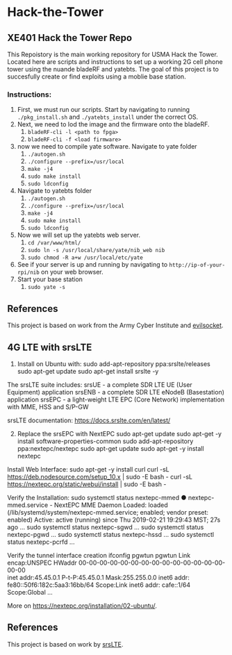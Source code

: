 # Hack-the-Tower
## XE401 Hack the Tower Repo
This Repoistory is the main working repository for USMA Hack the Tower.
Located here are scripts and instructions to set up a working 2G cell phone
tower using the nuande bladeRF and yatebts. The goal of this project is
to succesfully create or find exploits using a moblie base station.
### Instructions:
1. First, we must run our scripts. Start by navigating to running `./pkg_install.sh` and `./yatebts_install` under the correct OS.
2. Next, we need to lod the image and the firmware onto the bladeRF. 
    1. `bladeRF-cli -l <path to fpga>`
    2. `bladeRF-cli -f <load firmware>`
3. now we need to compile yate software. Navigate to yate folder 
    1. `./autogen.sh`
    2. `./configure --prefix=/usr/local`
    3. `make -j4`
    4. `sudo make install`
    6. `sudo ldconfig`
4. Navigate to yatebts folder 
    1. `./autogen.sh`
    2. `./configure --prefix=/usr/local`
    3. `make -j4`
    4. `sudo make install`
    6. `sudo ldconfig`
5. Now we will set up the yatebts web server.
    1. `cd /var/www/html/`
    2. `sudo ln -s /usr/local/share/yate/nib_web nib`
    3. `sudo chmod -R a+w /usr/local/etc/yate`
6. See if your server is up and running by navigating to `http://ip-of-your-rpi/nib` on your web browser.
7. Start your base station 
    1. `sudo yate -s`

## References 
This project is based on work from the Army Cyber Institute and 
[evilsocket](https://www.evilsocket.net/2016/03/31/how-to-build-your-own-rogue-gsm-bts-for-fun-and-profit/).

## 4G LTE with srsLTE
1. Install on Ubuntu with: sudo add-apt-repository ppa:srslte/releases
sudo apt-get update
sudo apt-get install srslte -y

The srsLTE suite includes:
srsUE - a complete SDR LTE UE (User Equipment) application
srsENB - a complete SDR LTE eNodeB (Basestation) application
srsEPC - a light-weight LTE EPC (Core Network) implementation with MME, HSS and S/P-GW

srsLTE documentation: https://docs.srslte.com/en/latest/

2. Replace the srsEPC with NextEPC
sudo apt-get update
sudo apt-get -y install software-properties-common
sudo add-apt-repository ppa:nextepc/nextepc
sudo apt-get update
sudo apt-get -y install nextepc

Install Web Interface: 
sudo apt-get -y install curl
curl -sL https://deb.nodesource.com/setup_10.x | sudo -E bash -
curl -sL https://nextepc.org/static/webui/install | sudo -E bash -

Verify the Installation: 
sudo systemctl status nextepc-mmed
● nextepc-mmed.service - NextEPC MME Daemon
   Loaded: loaded (/lib/systemd/system/nextepc-mmed.service; enabled; vendor preset: enabled)
   Active: active (running) since Thu 2019-02-21 19:29:43 MST; 27s ago
   ...
sudo systemctl status nextepc-sgwd
   ...
sudo systemctl status nextepc-pgwd
   ...
sudo systemctl status nextepc-hssd
   ...
sudo systemctl status nextepc-pcrfd
   ...

Verify the tunnel interface creation
ifconfig pgwtun
pgwtun    Link encap:UNSPEC  HWaddr 00-00-00-00-00-00-00-00-00-00-00-00-00-00-00-00  
          inet addr:45.45.0.1  P-t-P:45.45.0.1  Mask:255.255.0.0
          inet6 addr: fe80::50f6:182c:5aa3:16bb/64 Scope:Link
          inet6 addr: cafe::1/64 Scope:Global
          ...

More on https://nextepc.org/installation/02-ubuntu/. 

## References 
This project is based on work by [srsLTE](https://github.com/srslte/srslte).
